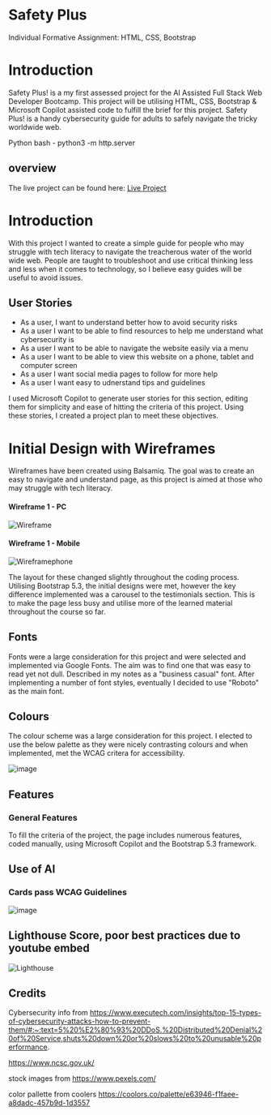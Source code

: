 # Safety Plus
Individual Formative Assignment: HTML, CSS, Bootstrap

# Introduction
Safety Plus! is a my first assessed project for the AI Assisted Full Stack Web Developer Bootcamp.
This project will be utilising HTML, CSS, Bootstrap & Microsoft Copilot assisted code to fulfill the brief for this project.
Safety Plus! is a handy cybersecurity guide for adults to safely navigate the tricky worldwide web.

Python bash - python3 -m http.server

## overview

The live project can be found here: <a href="https://ashleytosullivan.github.io/Safety-Plus/" target="blank"> Live Project</a>

# Introduction

With this project I wanted to create a simple guide for people who may struggle with tech literacy to navigate the treacherous water of the world wide web.
People are taught to troubleshoot and use critical thinking less and less when it comes to technology, so I believe easy guides will be useful to avoid issues.


## User Stories 
* As a user, I want to understand better how to avoid security risks
* As a user I want to be able to find resources to help me understand what cybersecurity is 
* As a user I want to be able to navigate the website easily via a menu
* As a user I want to be able to view this website on a phone, tablet and computer screen
* As a user I want social media pages to follow for more help
* As a user I want easy to udnerstand tips and guidelines


I used Microsoft Copilot to generate user stories for this section, editing them for simplicity and ease of hitting the criteria of this project.
Using these stories, I created a project plan to meet these objectives.



# Initial Design with Wireframes

Wireframes have been created using Balsamiq. The goal was to create an easy to navigate and understand page, as this project is aimed at those who may struggle with tech literacy.

#### Wireframe 1 - PC

![Wireframe](/assets/images/safetyframe%20desktop.png)

#### Wireframe 1 - Mobile

![Wireframephone](/assets/images/Safetyframe%20mobile.png)



The layout for these changed slightly throughout the coding process. Utilising Bootstrap 5.3, the initial designs were met, however the key difference implemented was a carousel to the testimonials section. This is to make the page less busy and utilise more of the learned material throughout the course so far.

## Fonts

Fonts were a large consideration for this project and were selected and implemented via Google Fonts. The aim was to find one that was easy to read yet not dull. Described in my notes as a "business casual" font. After implementing a number of font styles, eventually I decided to use "Roboto" as the main font.

## Colours
The colour scheme was a large consideration for this project. I elected to use the below palette as they were nicely contrasting colours and when implemented, met the WCAG critera for accessibility.

![image](assets/images/coolorpallette.PNG)

## Features

### General Features 

To fill the criteria of the project, the page includes numerous features, coded manually, using Microsoft Copilot and the Bootstrap 5.3 framework.

## Use of AI

### Cards pass WCAG Guidelines
![image](/assets/images/card-contrast.PNG)



## Lighthouse Score, poor best practices due to youtube embed
![Lighthouse](assets/images/deployedlighthouse.PNG)


## Credits
Cybersecurity info from https://www.executech.com/insights/top-15-types-of-cybersecurity-attacks-how-to-prevent-them/#:~:text=5%20%E2%80%93%20DDoS.%20Distributed%20Denial%20of%20Service,shuts%20down%20or%20slows%20to%20unusable%20performance.

https://www.ncsc.gov.uk/ 

stock images from https://www.pexels.com/

color pallette from coolers https://coolors.co/palette/e63946-f1faee-a8dadc-457b9d-1d3557

